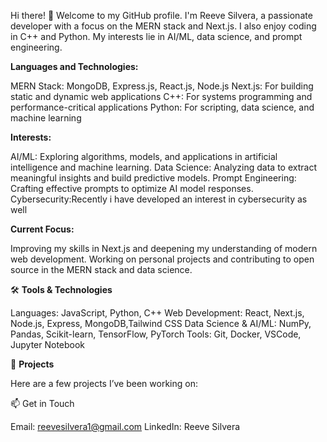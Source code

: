 Hi there! 👋
Welcome to my GitHub profile. I'm Reeve Silvera, a passionate developer with a focus on the MERN stack and Next.js. I also enjoy coding in C++ and Python. My interests lie in AI/ML, data science, and prompt engineering.


**Languages and Technologies:**

MERN Stack: MongoDB, Express.js, React.js, Node.js
Next.js: For building static and dynamic web applications
C++: For systems programming and performance-critical applications
Python: For scripting, data science, and machine learning

**Interests:**

AI/ML: Exploring algorithms, models, and applications in artificial intelligence and machine learning.
Data Science: Analyzing data to extract meaningful insights and build predictive models.
Prompt Engineering: Crafting effective prompts to optimize AI model responses.
Cybersecurity:Recently i have developed an interest in cybersecurity as well

**Current Focus:**

Improving my skills in Next.js and deepening my understanding of modern web development.
Working on personal projects and contributing to open source in the MERN stack and data science.

🛠️ **Tools & Technologies**

Languages: JavaScript, Python, C++
Web Development: React, Next.js, Node.js, Express, MongoDB,Tailwind CSS
Data Science & AI/ML: NumPy, Pandas, Scikit-learn, TensorFlow, PyTorch
Tools: Git, Docker, VSCode, Jupyter Notebook

🔧 **Projects**

Here are a few projects I’ve been working on:



📫 Get in Touch

Email: reevesilvera1@gmail.com
LinkedIn: Reeve Silvera
